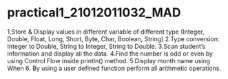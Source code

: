 # practical1_21012011032_MAD
1.Store & Display values in different variable of different type (Integer, Double, Float, Long, Short, Byte, Char, Boolean, String)
2.Type conversion:
    Integer to Double, String to Integer, String to Double.
3.Scan student’s information and display all the data.
4.Find the number is odd or even by using Control Flow inside println() method.
5.Display month name using When
6. By using a user defined function perform all arithmetic operations.
